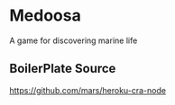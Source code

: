 # Medoosa

A game for discovering marine life

## BoilerPlate Source

https://github.com/mars/heroku-cra-node
